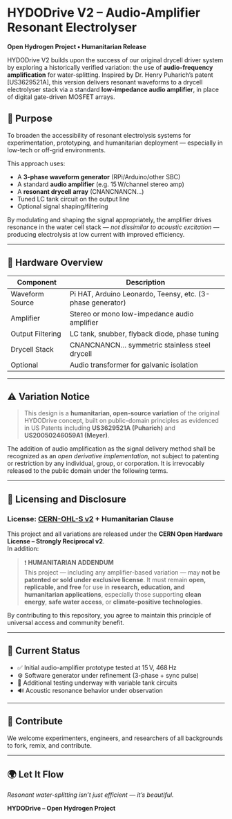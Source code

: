 # HYDODrive V2 – Audio-Amplifier Resonant Electrolyser

**Open Hydrogen Project • Humanitarian Release**

HYDODrive V2 builds upon the success of our original drycell driver system by exploring a historically verified variation: the use of **audio-frequency amplification** for water-splitting. Inspired by Dr. Henry Puharich’s patent [US3629521A], this version delivers resonant waveforms to a drycell electrolyser stack via a standard **low-impedance audio amplifier**, in place of digital gate-driven MOSFET arrays.

## 🎯 Purpose

To broaden the accessibility of resonant electrolysis systems for experimentation, prototyping, and humanitarian deployment — especially in low-tech or off-grid environments.

This approach uses:
- A **3-phase waveform generator** (RPi/Arduino/other SBC)
- A standard **audio amplifier** (e.g. 15 W/channel stereo amp)
- A **resonant drycell array** (CNANCNANCN…)
- Tuned LC tank circuit on the output line
- Optional signal shaping/filtering

By modulating and shaping the signal appropriately, the amplifier drives resonance in the water cell stack — *not dissimilar to acoustic excitation* — producing electrolysis at low current with improved efficiency.

---

## 🔧 Hardware Overview

| Component         | Description                                               |
|------------------|-----------------------------------------------------------|
| Waveform Source  | Pi HAT, Arduino Leonardo, Teensy, etc. (3-phase generator)|
| Amplifier        | Stereo or mono low-impedance audio amplifier              |
| Output Filtering | LC tank, snubber, flyback diode, phase tuning             |
| Drycell Stack    | CNANCNANCN… symmetric stainless steel drycell             |
| Optional         | Audio transformer for galvanic isolation                  |

---

## ⚠️ Variation Notice

> This design is a **humanitarian, open-source variation** of the original HYDODrive concept, built on public-domain principles as evidenced in US Patents including **US3629521A (Puharich)** and **US20050246059A1 (Meyer)**.

The addition of audio amplification as the signal delivery method shall be recognized as an *open derivative implementation*, not subject to patenting or restriction by any individual, group, or corporation. It is irrevocably released to the public domain under the following terms.

---

## 📜 Licensing and Disclosure

### License: [CERN-OHL-S v2](https://ohwr.org/cern_ohl_s_v2.txt) + Humanitarian Clause

This project and all variations are released under the **CERN Open Hardware License – Strongly Reciprocal v2**.  
In addition:

> ❗ **HUMANITARIAN ADDENDUM**  
> This project — including any amplifier-based variation — may **not be patented or sold under exclusive license**. It must remain **open, replicable, and free** for use in **research, education, and humanitarian applications**, especially those supporting **clean energy**, **safe water access**, or **climate-positive technologies**.

By contributing to this repository, you agree to maintain this principle of universal access and community benefit.

---

## 🧪 Current Status

- ✅ Initial audio-amplifier prototype tested at 15 V, 468 Hz
- ⚙️ Software generator under refinement (3-phase + sync pulse)
- 🔄 Additional testing underway with variable tank circuits
- 🔊 Acoustic resonance behavior under observation

---

## 🤝 Contribute

We welcome experimenters, engineers, and researchers of all backgrounds to fork, remix, and contribute.

---

## 🌍 Let It Flow

*Resonant water-splitting isn’t just efficient — it’s beautiful.*

**HYDODrive – Open Hydrogen Project**
